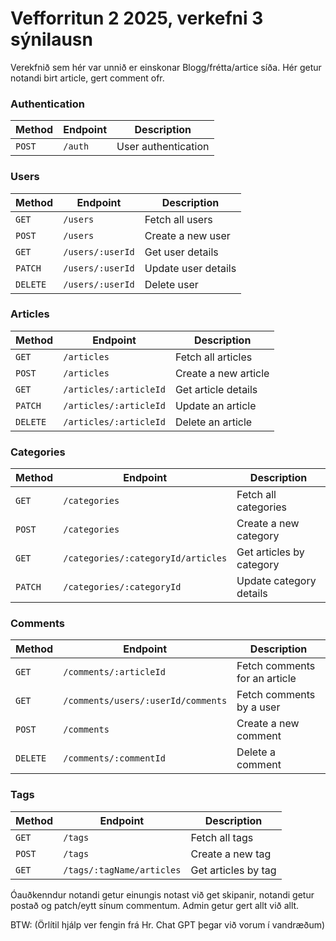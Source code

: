 # Vefforritun 2 2025, verkefni 3 sýnilausn

Verekfnið sem hér var unnið er einskonar Blogg/frétta/artice síða. Hér getur notandi birt article, gert comment ofr. 


### **Authentication**
| Method | Endpoint  | Description |
|--------|----------|-------------|
| `POST` | `/auth`  | User authentication |

### **Users**
| Method  | Endpoint         | Description |
|---------|-----------------|-------------|
| `GET`   | `/users`        | Fetch all users |
| `POST`  | `/users`        | Create a new user |
| `GET`   | `/users/:userId` | Get user details |
| `PATCH` | `/users/:userId` | Update user details |
| `DELETE`| `/users/:userId` | Delete user |

### **Articles**
| Method  | Endpoint               | Description |
|---------|------------------------|-------------|
| `GET`   | `/articles`             | Fetch all articles |
| `POST`  | `/articles`             | Create a new article |
| `GET`   | `/articles/:articleId`  | Get article details |
| `PATCH` | `/articles/:articleId`  | Update an article |
| `DELETE`| `/articles/:articleId`  | Delete an article |

### **Categories**
| Method  | Endpoint                     | Description |
|---------|------------------------------|-------------|
| `GET`   | `/categories`                 | Fetch all categories |
| `POST`  | `/categories`                 | Create a new category |
| `GET`   | `/categories/:categoryId/articles` | Get articles by category |
| `PATCH` | `/categories/:categoryId`     | Update category details |

### **Comments**
| Method  | Endpoint                          | Description |
|---------|-----------------------------------|-------------|
| `GET`   | `/comments/:articleId`            | Fetch comments for an article |
| `GET`   | `/comments/users/:userId/comments`| Fetch comments by a user |
| `POST`  | `/comments`                        | Create a new comment |
| `DELETE`| `/comments/:commentId`             | Delete a comment |

### **Tags**
| Method  | Endpoint                  | Description |
|---------|---------------------------|-------------|
| `GET`   | `/tags`                     | Fetch all tags |
| `POST`  | `/tags`                     | Create a new tag |
| `GET`   | `/tags/:tagName/articles`   | Get articles by tag |

Óauðkenndur notandi getur einungis notast við get skipanir, notandi getur postað og patch/eytt sínum commentum. Admin getur gert allt við allt.

BTW: (Örlítil hjálp ver fengin frá Hr. Chat GPT þegar við vorum í vandræðum)